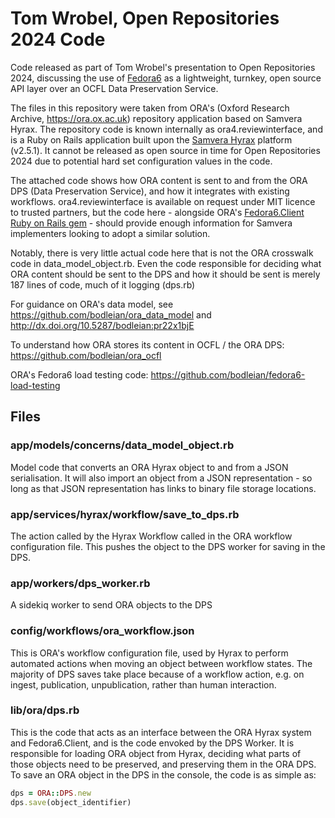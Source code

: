 # Tom Wrobel, Open Repositories 2024 Code

Code released as part of Tom Wrobel's presentation to Open Repositories 2024, discussing the use of [Fedora6](https://fedora.lyrasis.org/) as a lightweight, turnkey, open source API layer over an OCFL Data Preservation Service.

The files in this repository were taken from ORA's (Oxford Research Archive, https://ora.ox.ac.uk) repository application based on Samvera Hyrax. The repository code is known internally as ora4.reviewinterface, and is a Ruby on Rails application built upon the [Samvera Hyrax](https://hyrax.samvera.org/) platform (v2.5.1). It cannot be released as open source in time for Open Repositories 2024 due to potential hard set configuration values in the code. 

The attached code shows how ORA content is sent to and from the ORA DPS (Data Preservation Service), and how it integrates with existing workflows. ora4.reviewinterface is available on request under MIT licence to trusted partners, but the code here - alongside ORA's [Fedora6.Client Ruby on Rails gem](https://github.com/bodleian/fedora6_client) - should provide enough information for Samvera implementers looking to adopt a similar solution.

Notably, there is very little actual code here that is not the ORA crosswalk code in data_model_object.rb. Even the code responsible for deciding what ORA content should be sent to the DPS and how it should be sent is merely 187 lines of code, much of it logging (dps.rb)

For guidance on ORA's data model, see https://github.com/bodleian/ora_data_model and http://dx.doi.org/10.5287/bodleian:pr22x1bjE​

To understand how ORA stores its content in OCFL / the ORA DPS: https://github.com/bodleian/ora_ocfl ​

ORA's Fedora6 load testing code: https://github.com/bodleian/fedora6-load-testing  

## Files

### app/models/concerns/data_model_object.rb

Model code that converts an ORA Hyrax object to and from a JSON serialisation. It will also import an object from a JSON representation - so long as that JSON representation has links to binary file storage locations.

### app/services/hyrax/workflow/save_to_dps.rb

The action called by the Hyrax Workflow called in the ORA workflow configuration file. This pushes the object to the DPS worker for saving in the DPS.

### app/workers/dps_worker.rb

A sidekiq worker to send ORA objects to the DPS

### config/workflows/ora_workflow.json

This is ORA's workflow configuration file, used by Hyrax to perform automated actions when moving an object between workflow states. The majority of DPS saves take place because of a workflow action, e.g. on ingest, publication, unpublication, rather than human interaction.

### lib/ora/dps.rb

This is the code that acts as an interface between the ORA Hyrax system and Fedora6.Client, and is the code envoked by the DPS Worker. It is responsible for loading ORA object from Hyrax, deciding what parts of those objects need to be preserved, and preserving them in the ORA DPS. To save an ORA object in the DPS in the console, the code is as simple as:

```ruby
dps = ORA::DPS.new
dps.save(object_identifier)
```
